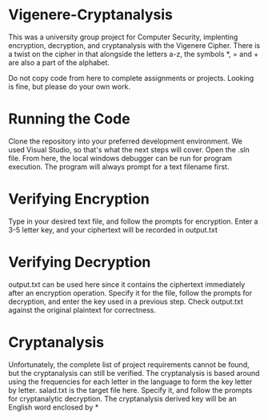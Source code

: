 # Vigenere-Cryptanalysis
This was a university group project for Computer Security, implenting encryption, decryption, and cryptanalysis with the Vigenere Cipher.
There is a twist on the cipher in that alongside the letters a-z, the symbols *, = and + are also a part of the alphabet.

Do not copy code from here to complete assignments or projects. Looking is fine, but please do your own work.

# Running the Code
Clone the repository into your preferred development environment. We used Visual Studio, so that's what the next steps will cover.
Open the .sln file. From here, the local windows debugger can be run for program execution. The program will always prompt for a text filename first.

# Verifying Encryption
Type in your desired text file, and follow the prompts for encryption. Enter a 3-5 letter key, and your ciphertext will be recorded in output.txt

# Verifying Decryption
output.txt can be used here since it contains the ciphertext immediately after an encryption operation.
Specify it for the file, follow the prompts for decryption, and enter the key used in a previous step.
Check output.txt against the original plaintext for correctness.

# Cryptanalysis
Unfortunately, the complete list of project requirements cannot be found, but the cryptanalysis can still be verified.
The cryptanalysis is based around using the frequencies for each letter in the language to form the key letter by letter.
salad.txt is the target file here. Specify it, and follow the prompts for cryptanalytic decryption.
The cryptanalysis derived key will be an English word enclosed by *
